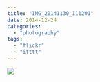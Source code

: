```yaml
---
title: "IMG_20141130_111201"
date: 2014-12-24
categories: 
  - "photography"
tags: 
  - "flickr"
  - "ifttt"
---
```


![](https://farm8.staticflickr.com/7570/16096515202_cd40847d1d_b.jpg)

